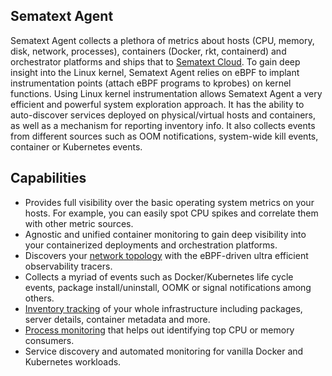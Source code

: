 ## Sematext Agent

Sematext Agent collects a plethora of metrics about hosts (CPU, memory, disk, network, processes), containers (Docker, rkt, containerd) and orchestrator platforms and ships that to [Sematext Cloud](https://sematext.com/cloud). To gain deep insight into the Linux kernel, Sematext Agent relies on eBPF to implant instrumentation points (attach eBPF programs to kprobes) on kernel functions. Using Linux kernel instrumentation allows Sematext Agent a very efficient and powerful system exploration approach. It has the ability to auto-discover services deployed on physical/virtual hosts and containers, as well as a mechanism for reporting inventory info. It also collects events from different sources such as OOM notifications, system-wide kill events, container or Kubernetes events.


## Capabilities

- Provides full visibility over the basic operating system metrics on your hosts. For example,  you can easily spot CPU spikes and correlate them with
other metric sources.
- Agnostic and unified container monitoring to gain deep visibility into your containerized deployments and orchestration platforms.
- Discovers your [network topology](https://sematext.com/docs/monitoring/network-map) with the eBPF-driven ultra efficient observability tracers.
- Collects a myriad of events such as Docker/Kubernetes life cycle events, package install/uninstall, OOMK or signal notifications among others.
- [Inventory tracking](https://sematext.com/docs/monitoring/inventory) of your whole infrastructure including packages, server details, container metadata and more.
- [Process monitoring](https://sematext.com/docs/monitoring/process) that helps out identifying top CPU or memory consumers.
- Service discovery and automated monitoring for vanilla Docker and Kubernetes workloads.
